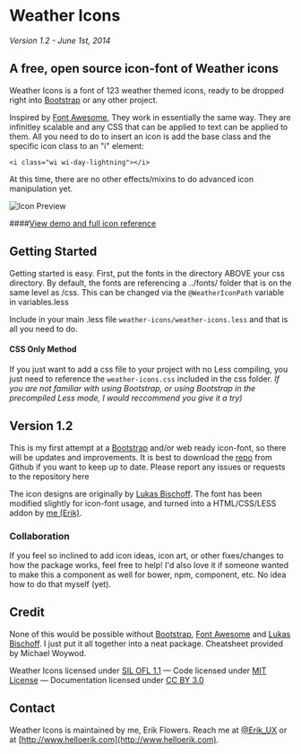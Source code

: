 # Weather Icons
*Version 1.2 - June 1st, 2014*

## A free, open source icon-font of Weather icons

Weather Icons is a font of 123 weather themed icons, ready to be dropped right into [Bootstrap](http://www.getbootstrap.com) or any other project. 

Inspired by [Font Awesome](http://fontawesome.io/), They work in essentially the same way. They are infinitley scalable and any CSS that can be applied to text can be applied to them. All you need to do to insert an icon is add the base class and the specific icon class to an "i" element:

``<i class="wi wi-day-lightning"></i>``

At this time, there are no other effects/mixins to do advanced icon manipulation yet.

![Icon Preview](http://wes.io/WeM5/preview.png)

####[View demo and full icon reference](http://erikflowers.github.io/weather-icons/)

## Getting Started
Getting started is easy. First, put the fonts in the directory ABOVE your css directory. By default, the fonts are referencing a ../fonts/ folder that is on the same level as /css. This can be changed via the `@WeatherIconPath` variable in variables.less

Include in your main .less file `weather-icons/weather-icons.less` and that is all you need to do. 

#### CSS Only Method
If you just want to add a css file to your project with no Less compiling, you just need to reference the `weather-icons.css` included in the css folder. *If you are not familiar with using Bootstrap, or using Bootstrap in the precompiled Less mode, I would reccommend you give it a try)*

## Version 1.2
This is my first attempt at a [Bootstrap](http://www.getbootstrap.com) and/or web ready icon-font, so there will be updates and improvements. It is best to download the [repo](http://www.github.com/erikflowers/weather-icons) from Github if you want to keep up to date. Please report any issues or requests to the repository here

The icon designs are originally by [Lukas Bischoff](http://www.twitter.com/artill). The font has been modified slightly for icon-font usage, and turned into a HTML/CSS/LESS addon by [me (Erik)](http://www.helloerik.com).

### Collaboration
If you feel so inclined to add icon ideas, icon art, or other fixes/changes to how the package works, feel free to help! I'd also love it if someone wanted to make this a component as well for bower, npm, component, etc. No idea how to do that myself (yet).

## Credit
None of this would be  possible without [Bootstrap](http://www.getbootstrap.com), [Font Awesome](http://fontawesome.io/) and [Lukas Bischoff](http://www.twitter.com/artill). I just put it all together into a neat package. Cheatsheet provided by Michael Woywod.

Weather Icons licensed under [SIL OFL 1.1](http://scripts.sil.org/OFL) &mdash; Code licensed under [MIT License](http://opensource.org/licenses/mit-license.html)  &mdash; Documentation licensed under [CC BY 3.0](http://creativecommons.org/licenses/by/3.0)

## Contact
Weather Icons is maintained by me, Erik Flowers. Reach me at [@Erik_UX](http://www.twitter.com/Erik_UX) or at [http://www.helloerik.com](http://www.helloerik.com).
